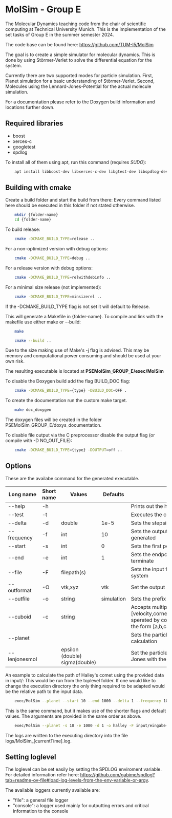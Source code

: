 MolSim - Group E
===

The Molecular Dynamics teaching code from the chair of scientific computing at Technical University Munich.
This is the implementation of the set tasks of Group E in the summer semester 2024.

The code base can be found here: https://github.com/TUM-I5/MolSim

The goal is to create a simple simulator for molecular dynamics.
This is done by using Störmer-Verlet to solve the differential equation for the system.

Currently there are two supported modes for particle simulation.
First, Planet simulation for a basic understanding of Störmer-Verlet.
Second, Molecules using the Lennard-Jones-Potential for the actual molecule simulation.

For a documentation please refer to the Doxygen build information and locations further down.

Required libraries
---
- boost
- xerces-c
- googletest
- spdlog

To install all of them using apt, run this command (requires *SUDO*):
```bash
    apt install libboost-dev libxerces-c-dev libgtest-dev libspdlog-dev
```

Building with cmake
---
Create a build folder and start the build from there:
Every command listed here should be executed in this folder if not stated otherwise.

```bash
    mkdir {folder-name}
    cd {folder-name}
```

To build release:
```bash
    cmake -DCMAKE_BUILD_TYPE=release .. 
```
For a non-optimized version with debug options:
```bash
    cmake -DCMAKE_BUILD_TYPE=debug .. 
```
For a release version with debug options:
```bash
    cmake -DCMAKE_BUILD_TYPE=relwithdebinfo .. 
```
For a minimal size release (not implemented):
```bash
    cmake -DCMAKE_BUILD_TYPE=minsizerel .. 
```

If the -DCMAKE_BUILD_TYPE flag is not set it will default to Release.

This will generate a Makefile in {folder-name}.
To compile and link with the makefile use either make or --build:
```bash
    make
```
```bash
    cmake --build ..
```

Due to the size making use of Make's -j flag is advised.
This may be memory and computational power consuming and should be used at your own risk.

The resulting executable is located at **PSEMolSim_GROUP_E/exec/MolSim**

To disable the Doxygen build add the flag BUILD_DOC flag:
```bash
    cmake -DCMAKE_BUILD_TYPE={type} -DBUILD_DOC=OFF .
```
To create the documentation run the custom make target.
```bash
	make doc_doxygen
```
The doxygen files will be created in the folder PSEMolSim_GROUP_E/doxys_documentation.


To disable file output via the C preprocessor disable the output flag (or compile with -D NO_OUT_FILE):
```bash
    cmake -DCMAKE_BUILD_TYPE={type} -DOUTPUT=off ..
```

Options
---
These are the availabe command for the generated executable.

|Long name      |Short name |Values         			    | Defaults  	| Description												                                                                                                                |
|---------------|-----------|-------------------------------|---------------|---------------------------------------------------------------------------------------------------------------------------------------------------------------------------|
|--help         | -h        |               			    |           	|Prints out the help message										                                                                                                        |
|--test         | -t        |                               |               |Executes the complete test suite                                                                                                                                           |
|--delta	    | -d	    |double				            | 1e-5  		|Sets the stepsize for the simulation									                                                                                                    |
|--frequency    | -f        |int            			    | 10        	|Sets the output frequency, every nth step a file will be generated					                                                                                        |
|--start        | -s        |int            			    | 0         	|Sets the first point at which output is generated							                                                                                                |
|--end          | -e        |int            			    | 1         	|Sets the endpoint for the simulation. After reaching will terminate					                                                                                    |
|--file         | -F        |filepath(s)    			    |           	|Sets the input file(s) that describe the initial state of the system					                                                                                    |
|--outformat    | -O        |vtk,xyz       			        | vtk       	|Set the output method											                                                                                                            |
|--outfile      | -o        |string         			    | simulation	|Sets the prefix for the output files									                                                                                                    |
|--cuboid       | -c        |string                         |               |Accepts multiple cuboids, in the form [velocity,corner,distance,mass,x,y,z,meanBrownianMotion] sperated by comma. Velocity and corner are 3D-vectors of the form [a,b,c]   |
|--planet       |           |               			    |           	|Sets the particle type to planets and uses planet force calculation					                                                                                    |
|--lenjonesmol  |           |epsilon (double) sigma(double)	|		        |Set the particle mode to molcule while using Lennard-Jones with the provided epsilon and sigma values	                                                                    |
  

An example to calculate the path of Halley's comet using the provided data in input/:
This would be run from the toplevel folder.
If one would like to change the execution directory the only thing required to be adapted would be the relative path to the input data.
```bash
	exec/MolSim --planet --start 10 --end 1000 --delta 1 --frequency 10 --outformat vtk --outfile halley --file input/eingabe-sonne.txt
```

This is the same command, but it makes use of the shorter flags and default values.
The arguments are provided in the same order as above.
```bash
	exec/MolSim --planet -s 10 -e 1000 -d 1 -o halley -F input/eingabe-sonne.txt
```

The logs are written to the executing directory into the file logs/MolSim_[currentTime].log.

Setting loglevel
----------------

The loglevel can be set easily by setting the SPDLOG enviroment variable.
For detailed information refer here: https://github.com/gabime/spdlog?tab=readme-ov-file#load-log-levels-from-the-env-variable-or-argv.

The available loggers currently available are:
- "file": a general file logger
- "console": a logger used mainly for outputting errors and critical information to the console
